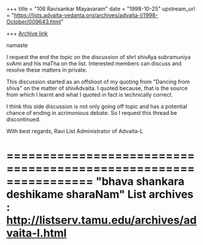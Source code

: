 +++
title = "106 Ravisankar Mayavaram"
date = "1998-10-25"
upstream_url = "https://lists.advaita-vedanta.org/archives/advaita-l/1998-October/009643.html"

+++
[Archive link](https://lists.advaita-vedanta.org/archives/advaita-l/1998-October/009643.html)

namaste

I request the end the topic on the discussion of shrI shivAya
subramuniya svAmi and his maTha on the list. Interested members
can discuss and resolve these matters in private.

This discussion started as an offshoot of my quoting from
"Dancing from shiva" on the matter of shivAdvaita. I quoted
because, that is the source from which I learnt and what I quoted
in fact is technically correct.

I think this side discussion is not only going off topic and has
a potential chance of ending in acrimonious debate. So I request
this thread be discontinued.


With best regards,
Ravi
List Administrator of  Advaita-L

================================================================
"bhava shankara deshikame sharaNam"
List archives : http://listserv.tamu.edu/archives/advaita-l.html
================================================================

